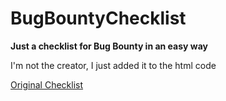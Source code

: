 # BugBountyChecklist

**Just a checklist for Bug Bounty in an easy way**


I'm not the creator, I just added it to the html code 


[Original Checklist](https://github.com/sehno)
